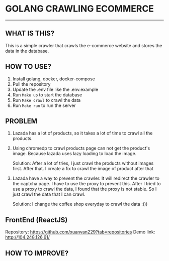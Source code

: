 # GOLANG CRAWLING ECOMMERCE

-------------------

## WHAT IS THIS?
This is a simple crawler that crawls the e-commerce website and stores the data in the database.

## HOW TO USE?
1. Install golang, docker, docker-compose
2. Pull the repository
3. Update the .env file like the .env.example
4. Run `Make up` to start the database
5. Run `Make crawl` to crawl the data
6. Run `Make run` to run the server

## PROBLEM

1. Lazada has a lot of products, so it takes a lot of time to crawl all the products.
2. Using chromedp to crawl products page can not get the product's image. Because lazada uses lazy loading to load the image.
   
    Solution: After a lot of tries, I just crawl the products without images first. After that. I create a fix to crawl the image of product after that
3. Lazada have a way to prevent the crawler. It will redirect the crawler to the captcha page. I have to use the proxy to prevent this. After I tried to use a proxy to crawl the data, I found that the proxy is not stable. So I just crawl the data that I can crawl.

    Solution: I change the coffee shop everyday to crawl the data :)))

## FrontEnd (ReactJS)

Repository: https://github.com/xuanvan229?tab=repositories
Demo link: http://104.248.126.61/

## HOW TO IMPROVE?
